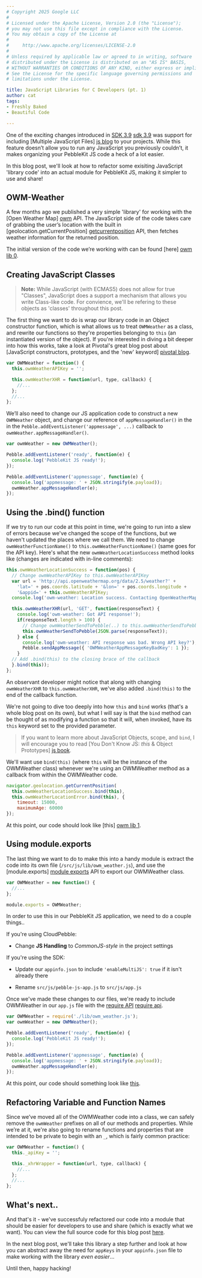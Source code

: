 ```yaml
---
# Copyright 2025 Google LLC
#
# Licensed under the Apache License, Version 2.0 (the "License");
# you may not use this file except in compliance with the License.
# You may obtain a copy of the License at
#
#     http://www.apache.org/licenses/LICENSE-2.0
#
# Unless required by applicable law or agreed to in writing, software
# distributed under the License is distributed on an "AS IS" BASIS,
# WITHOUT WARRANTIES OR CONDITIONS OF ANY KIND, either express or implied.
# See the License for the specific language governing permissions and
# limitations under the License.

title: JavaScript Libraries for C Developers (pt. 1)
author: cat
tags:
- Freshly Baked
- Beautiful Code

---
```


One of the exciting changes introduced in [SDK 3.9] [sdk 3.9] was support for
including [Multiple JavaScript Files] [js blog] to your projects. While this
feature doesn’t allow you to run any JavaScript you previously couldn’t, it
makes organizing your PebbleKit JS code a heck of a lot easier.

In this blog post, we'll look at how to refactor some exisiting JavaScript
'library code' into an actual module for PebbleKit JS, making it simpler to use
and share!



## OWM-Weather

A few months ago we published a very simple 'library' for working with the
[Open Weather Map] [owm] API. The JavaScript side of the code takes care of
grabbing the user’s location with the built in [geolocation.getCurrentPosition]
[getcurrentposition] API, then fetches weather information for the returned
position.

The initial version of the code we’re working with can be found [here] [owm lib 0].

## Creating JavaScript Classes

> **Note:** While JavaScript (with ECMAS5) does not allow for true "Classes",
> JavaScript does a support a mechanism that allows you write Class-like code.
> For convience, we'll be refering to these objects as 'classes' throughout
> this post.

The first thing we want to do is wrap our library code in an Object constructor
function, which is what allows us to treat `OWMWeather` as a class, and rewrite
our functions so they're properties belonging to `this` (an instantiated
version of the object). If you're interested in diving a bit deeper into how
this works, take a look at Pivotal's great blog post about [JavaScript
constructors, prototypes, and the 'new' keyword] [pivotal blog].

```js
var OWMWeather = function() {
  this.owmWeatherAPIKey = '';

  this.owmWeatherXHR = function(url, type, callback) {
    //...
  };
  //...
};
```

We’ll also need to change our JS application code to construct a new
`OWMWeather` object, and change our reference of `appMessageHandler()` in the
in the `Pebble.addEventListener('appmessage', ...)` callback to
`owmWeather.appMessageHandler()`.

```js
var owmWeather = new OWMWeather();

Pebble.addEventListener('ready', function(e) {
  console.log('PebbleKit JS ready!');
});

Pebble.addEventListener('appmessage', function(e) {
  console.log('appmessage: ' + JSON.stringify(e.payload));
  owmWeather.appMessageHandler(e);
});
```

## Using the .bind() function

If we try to run our code at this point in time, we're going to run into a slew
of errors because we've changed the scope of the functions, but we haven't
updated the places where we call them. We need to change
`owmWeatherFunctionName()` to `this.owmWeatherFunctionName()` (same goes for
the API key). Here's what the new `owmWeatherLocationSuccess` method looks like
(changes are indicated with in-line comments):

```js
this.owmWeatherLocationSuccess = function(pos) {
  // Change owmWeatherAPIKey to this.owmWeatherAPIKey
  var url = 'http://api.openweathermap.org/data/2.5/weather?' +
    'lat=' + pos.coords.latitude + '&lon=' + pos.coords.longitude +
    '&appid=' + this.owmWeatherAPIKey;
  console.log('owm-weather: Location success. Contacting OpenWeatherMap.org..');

  this.owmWeatherXHR(url, 'GET', function(responseText) {
    console.log('owm-weather: Got API response!');
    if(responseText.length > 100) {
      // Change owmWeatherSendToPebble(..) to this.owmWeatherSendToPebble(..)
      this.owmWeatherSendToPebble(JSON.parse(responseText));
    } else {
      console.log('owm-weather: API response was bad. Wrong API key?');
      Pebble.sendAppMessage({ 'OWMWeatherAppMessageKeyBadKey': 1 });
    }
  // Add .bind(this) to the closing brace of the callback
  }.bind(this));
};
```

An observant developer might notice that along with changing `owmWeatherXHR` to
`this.owmWeatherXHR`, we've also added `.bind(this)` to the end of the callback
function.

We're not going to dive too deeply into how `this` and `bind` works (that's a
whole blog post on its own), but what I will say is that the `bind` method can
be thought of as modifying a function so that it will, when invoked, have its
`this` keyword set to the provided parameter.

> If you want to learn more about JavaScript Objects, scope, and `bind`, I will
> encourage you to read [You Don't Know JS: *this* & Object Prototypes] [js book].

We'll want use `bind(this)` (where `this` will be the instance of the
OWMWeather class) whenever we're using an OWMWeather method as a callback from
within the OWMWeather code.

```js
navigator.geolocation.getCurrentPosition(
  this.owmWeatherLocationSuccess.bind(this),
  this.owmWeatherLocationError.bind(this), {
    timeout: 15000,
    maximumAge: 60000
});
```

At this point, our code should look like [this] [owm lib 1].

## Using module.exports

The last thing we want to do to make this into a handy module is extract the
code into its own file (`/src/js/lib/owm_weather.js`), and use the
[module.exports] [module exports] API to export our OWMWeather class.

```js
var OWMWeather = new function() {
  //...
};

module.exports = OWMWeather;
```

In order to use this in our PebbleKit JS application, we need to do a couple things..

If you're using CloudPebble:

- Change **JS Handling** to _CommonJS-style_ in the project settings


If you're using the SDK:

- Update our `appinfo.json` to include `'enableMultiJS': true` if it isn't
  already there

- Rename `src/js/pebble-js-app.js` to `src/js/app.js`

Once we've made these changes to our files, we're ready to include OWMWeather
in our `app.js` file with the [require API] [require api].

```js
var OWMWeather = require('./lib/owm_weather.js');
var owmWeather = new OWMWeather();

Pebble.addEventListener('ready', function(e) {
  console.log('PebbleKit JS ready!');
});

Pebble.addEventListener('appmessage', function(e) {
  console.log('appmessage: ' + JSON.stringify(e.payload));
  owmWeather.appMessageHandler(e);
});
```

At this point, our code should something look like [this][owm lib 2].

## Refactoring Variable and Function Names

Since we’ve moved all of the OWMWeather code into a class, we can safely remove
the `owmWeather` prefixes on all of our methods and properties. While we’re at
it, we're also going to rename functions and properties that are intended to be
private to begin with an `_`, which is fairly common practice:

```js
var OWMWeather = function() {
  this._apiKey = '';

  this._xhrWrapper = function(url, type, callback) {
    //...
  };
  //...
};
```

## What's next..

And that's it - we've successfuly refactored our code into a module that should
be easier for developers to use and share (which is exactly what we want). You
can view the full source code for this blog post [here][owm lib final].

In the next blog post, we'll take this library a step further and look at how
you can abstract away the need for `appKeys` in your `appinfo.json` file to
make working with the library *even easier*...

Until then, happy hacking!


[sdk 3.9]: /sdk/changelogs/3.9/
[js blog]: /blog/2016/01/29/Multiple-JavaScript-Files/


[owm]: http://openweathermap.org/


[getcurrentposition]: https://developer.mozilla.org/en-US/docs/Web/API/Geolocation/getCurrentPosition

[pivotal blog]: https://blog.pivotal.io/labs/labs/javascript-constructors-prototypes-and-the-new-keyword

[js book]: https://github.com/getify/You-Dont-Know-JS/blob/master/this%20&%20object%20prototypes/README.md#you-dont-know-js-this--object-prototypes

[module exports]: http://www.sitepoint.com/understanding-module-exports-exports-node-js/

[require api]: http://www.sitepoint.com/understanding-module-exports-exports-node-js/#importing-a-module


[owm lib 0]: https://github.com/pebble-hacks/owm-weather/tree/8c4f770e591fe5eff65209ebb6fe6ef23152d81a

[owm lib 1]: https://github.com/pebble-hacks/owm-weather/blob/8c9ab77a66d5c38719acbdfce939fbfac6d12235/owm_weather/owm_weather.js

[owm lib 2]: https://github.com/pebble-hacks/owm-weather/tree/597c717627c281b56ff303ca94f35789002a969e

[owm lib final]: https://github.com/pebble-hacks/owm-weather/tree/657da669c3d9309a956f655c65263b8dc06cec1f
